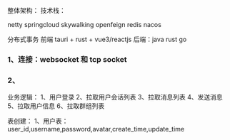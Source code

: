 
整体架构：
技术栈：

netty
springcloud
skywalking
openfeign
redis
nacos

分布式事务
前端 tauri + rust + vue3/reactjs
后端：java rust go
### 1、连接：websocket 和 tcp socket
### 2、

业务逻辑：
1、用户登录
2、拉取用户会话列表
3、拉取消息列表
4、发送消息
5、拉取用户信息
6、拉取群组列表

表创建：
1、用户表：user_id,username,password,avatar,create_time,update_time